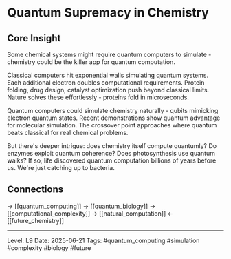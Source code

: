 # Quantum Supremacy in Chemistry

## Core Insight
Some chemical systems might require quantum computers to simulate - chemistry could be the killer app for quantum computation.

Classical computers hit exponential walls simulating quantum systems. Each additional electron doubles computational requirements. Protein folding, drug design, catalyst optimization push beyond classical limits. Nature solves these effortlessly - proteins fold in microseconds.

Quantum computers could simulate chemistry naturally - qubits mimicking electron quantum states. Recent demonstrations show quantum advantage for molecular simulation. The crossover point approaches where quantum beats classical for real chemical problems.

But there's deeper intrigue: does chemistry itself compute quantumly? Do enzymes exploit quantum coherence? Does photosynthesis use quantum walks? If so, life discovered quantum computation billions of years before us. We're just catching up to bacteria.

## Connections
→ [[quantum_computing]]
→ [[quantum_biology]]
→ [[computational_complexity]]
→ [[natural_computation]]
← [[future_chemistry]]

---
Level: L9
Date: 2025-06-21
Tags: #quantum_computing #simulation #complexity #biology #future